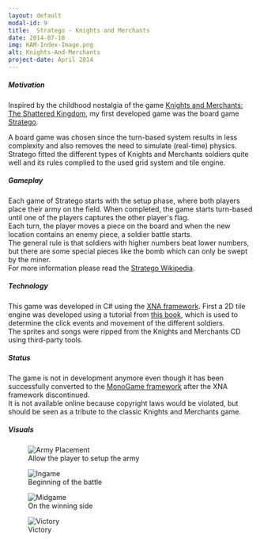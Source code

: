 ```yaml
---
layout: default
modal-id: 9
title:  Stratego - Knights and Merchants
date: 2014-07-10
img: KAM-Index-Image.png
alt: Knights-And-Merchants
project-date: April 2014
---
```


##### Motivation

Inspired by the childhood nostalgia of the game [Knights and Merchants: The Shattered Kingdom][wikipedia-kam], my first developed game was the board game [Stratego][wikipedia-stratego]. 

A board game was chosen since the turn-based system results in less complexity and also removes the need to simulate (real-time) physics.   
Stratego fitted the different types of Knights and Merchants soldiers quite well and its rules complied to the used grid system and tile engine.

##### Gameplay

Each game of Stratego starts with the setup phase, where both players place their army on the field. When completed, the game starts turn-based until one of the players captures the other player's flag.   
Each turn, the player moves a piece on the board and when the new location contains an enemy piece, a soldier battle starts.   
The general rule is that soldiers with higher numbers beat lower numbers, but there are some special pieces like the bomb which can only be swept by the miner.  
For more information please read the [Stratego Wikipedia][wikipedia-stratego].

##### Technology

This game was developed in C# using the [XNA framework][wikipedia-xna]. First a 2D tile engine was developed using a tutorial from [this book][book-xna], which is used to determine the click events and movement of the different soldiers.  
The sprites and songs were ripped from the Knights and Merchants CD using third-party tools.

##### Status

The game is not in development anymore even though it has been successfully converted to the [MonoGame framework][monogame] after the XNA framework discontinued.  
It is not available online because copyright laws would be violated, but should be seen as a tribute to the classic Knights and Merchants game.

##### Visuals

<DIV class="figure-block">
    <figure class="center-image">
        <img src="{{site.baseurl}}/assets/images/stratego_kam/ArmyPlacement.png" class="img-responsive img-centered" alt="Army Placement"/>
        <figcaption>Allow the player to setup the army</figcaption>
    </figure>
    <figure class="center-image">
        <img src="{{site.baseurl}}/assets/images/stratego_kam/Ingame.png" class="img-responsive img-centered" alt="Ingame"/>
        <figcaption>Beginning of the battle</figcaption>
    </figure>
    <figure class="center-image">
        <img src="{{site.baseurl}}/assets/images/stratego_kam/Midgame.png" class="img-responsive img-centered" alt="Midgame"/>
        <figcaption>On the winning side</figcaption>
    </figure>
    <figure class="center-image">
        <img src="{{site.baseurl}}/assets/images/stratego_kam/Victory.png" class="img-responsive img-centered" alt="Victory"/>
        <figcaption>Victory</figcaption>
    </figure>
</DIV>

[wikipedia-kam]: https://en.wikipedia.org/wiki/Knights_and_Merchants:_The_Shattered_Kingdom
[wikipedia-stratego]: https://en.wikipedia.org/wiki/Stratego
[wikipedia-xna]: https://en.wikipedia.org/wiki/Microsoft_XNA
[book-xna]: https://www.packtpub.com/game-development/xna-40-game-development-example-beginners-guide
[monogame]: http://www.monogame.net